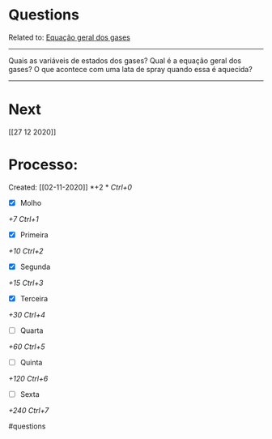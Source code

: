 # Questions
Related to: [Equação geral dos gases](Equa%C3%A7%C3%A3o%20geral%20dos%20gases.md)

---

Quais as variáveis de estados dos gases?
Qual é a equação geral dos gases?
O que acontece com uma lata de spray quando essa é aquecida?

---
# Next
[[27 12 2020]]
# Processo:
Created: [[02-11-2020]]
*+2 *  *Ctrl+0*
- [x] Molho  

*+7*  *Ctrl+1*

- [x] Primeira 

*+10*  *Ctrl+2*

- [x] Segunda

*+15*  *Ctrl+3*

- [x] Terceira 

*+30*  *Ctrl+4*

- [ ] Quarta 

*+60*  *Ctrl+5*

- [ ] Quinta 

*+120*  *Ctrl+6*

- [ ] Sexta 

*+240*  *Ctrl+7*


#questions